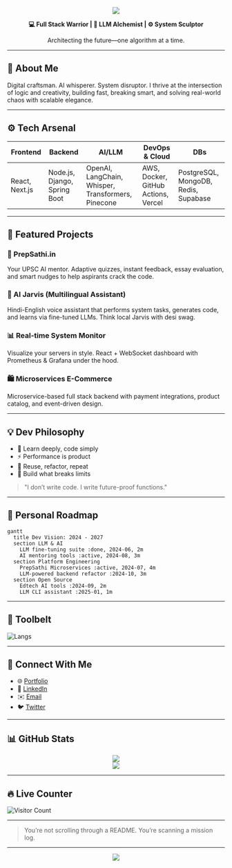 <div align="center">
  <img src="https://capsule-render.vercel.app/api?type=waving&color=0:00ffff,100:9900ff&height=200&section=header&text=Keshav%20Mishra&fontSize=50&fontAlign=center&fontColor=ffffff"/>

  <p><strong>💻 Full Stack Warrior | 🤖 LLM Alchemist | ⚙️ System Sculptor</strong></p>
  <p>Architecting the future—one algorithm at a time.</p>
</div>

---

## 🧠 About Me

Digital craftsman. AI whisperer. System disruptor. I thrive at the intersection of logic and creativity, building fast, breaking smart, and solving real-world chaos with scalable elegance.

---

## ⚙️ Tech Arsenal

| Frontend       | Backend                      | AI/LLM                                             | DevOps & Cloud                      | DBs                                  |
| -------------- | ---------------------------- | -------------------------------------------------- | ----------------------------------- | ------------------------------------ |
| React, Next.js | Node.js, Django, Spring Boot | OpenAI, LangChain, Whisper, Transformers, Pinecone | AWS, Docker, GitHub Actions, Vercel | PostgreSQL, MongoDB, Redis, Supabase |

---

## 🚀 Featured Projects

### 🎯 PrepSathi.in

Your UPSC AI mentor. Adaptive quizzes, instant feedback, essay evaluation, and smart nudges to help aspirants crack the code.

### 🤖 AI Jarvis (Multilingual Assistant)

Hindi-English voice assistant that performs system tasks, generates code, and learns via fine-tuned LLMs. Think local Jarvis with desi swag.

### 📊 Real-time System Monitor

Visualize your servers in style. React + WebSocket dashboard with Prometheus & Grafana under the hood.

### 🛍️ Microservices E-Commerce

Microservice-based full stack backend with payment integrations, product catalog, and event-driven design.

---

## 💡 Dev Philosophy

* 🧠 Learn deeply, code simply
* ⚡ Performance is product
* 🔄 Reuse, refactor, repeat
* 🧬 Build what breaks limits

> "I don’t write code. I write future-proof functions."

---

## 🧠 Personal Roadmap

```mermaid
gantt
  title Dev Vision: 2024 - 2027
  section LLM & AI
    LLM fine-tuning suite :done, 2024-06, 2m
    AI mentoring tools :active, 2024-08, 3m
  section Platform Engineering
    PrepSathi Microservices :active, 2024-07, 4m
    LLM-powered backend refactor :2024-10, 3m
  section Open Source
    Edtech AI tools :2024-09, 2m
    LLM CLI assistant :2025-01, 1m
```

---

## 🧩 Toolbelt

![Langs](https://skillicons.dev/icons?i=react,nextjs,nodejs,django,spring,postgres,mongodb,redis,aws,docker,graphql,vercel,ts,js,py,git)

---

## 🔗 Connect With Me

* 🌐 <a href="https://keshavx.vercel.app/" target="_blank">Portfolio</a>
* 💼 <a href="https://www.linkedin.com/in/keshav-k-mishra-b3089b165/" target="_blank">LinkedIn</a>
* ✉️ <a href="mailto:keshav0730@gmail.com" target="_blank">Email</a>
* 🐦 <a href="https://twitter.com/keshavmishra" target="_blank">Twitter</a>

---

## 📊 GitHub Stats

<div align="center">
  <img src="https://github-readme-stats.vercel.app/api?username=keshavmishra&show_icons=true&theme=radical&hide_border=true" />
  <br/>
  <img src="https://github-readme-streak-stats.herokuapp.com/?user=keshavmishra&theme=radical&hide_border=true" />
</div>

---

## 🔥 Live Counter

![Visitor Count](https://komarev.com/ghpvc/?username=keshavmishra\&style=flat-square\&color=brightgreen)

---

> You’re not scrolling through a README. You’re scanning a mission log.

---

<div align="center">
  <img src="https://capsule-render.vercel.app/api?type=waving&color=0:9900ff,100:00ffff&height=120&section=footer"/>
</div>

